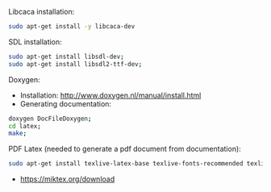 Libcaca installation:
```bash
sudo apt-get install -y libcaca-dev
```

SDL installation:
```bash
sudo apt-get install libsdl-dev;
sudo apt-get install libsdl2-ttf-dev;
```

Doxygen:
- Installation: http://www.doxygen.nl/manual/install.html
- Generating documentation:
```bash
doxygen DocFileDoxygen;
cd latex;
make;
```

PDF Latex (needed to generate a pdf document from documentation):
```bash
sudo apt-get install texlive-latex-base texlive-fonts-recommended texlive-fonts-extra texlive-latex-extra
```
+ https://miktex.org/download

